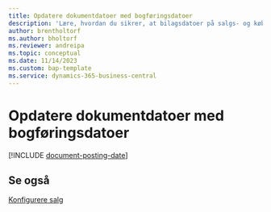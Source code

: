 ```yaml
---
title: Opdatere dokumentdatoer med bogføringsdatoer
description: 'Lære, hvordan du sikrer, at bilagsdatoer på salgs- og købsdokumenter stemmer overens med bogføringsdatoerne.'
author: brentholtorf
ms.author: bholtorf
ms.reviewer: andreipa
ms.topic: conceptual
ms.date: 11/14/2023
ms.custom: bap-template
ms.service: dynamics-365-business-central
---
```

# Opdatere dokumentdatoer med bogføringsdatoer

[!INCLUDE [document-posting-date](includes/document-posting-date.md)]

## Se også

[Konfigurere salg](sales-setup-sales.md)